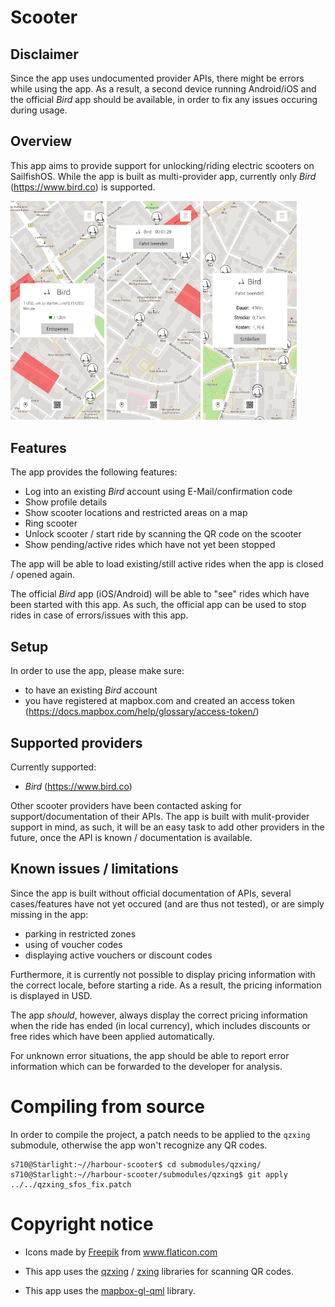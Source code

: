 # Scooter

## Disclaimer
Since the app uses undocumented provider APIs, there might be errors while using the app. As a result, a second device running Android/iOS and the official *Bird* app should be available, in order to fix any issues occuring during usage.

## Overview
This app aims to provide support for unlocking/riding electric scooters on SailfishOS. While the app is built as multi-provider app, currently only *Bird* (https://www.bird.co) is supported.

<img title="Screenshot" alt="Screenshot" width="150" src="screenshots/screenshot.png">
<img title="Screenshot" alt="Screenshot" width="150" src="screenshots/screenshot2.png">
<img title="Screenshot" alt="Screenshot" width="150" src="screenshots/screenshot3.png">

## Features

The app provides the following features:

- Log into an existing *Bird* account using E-Mail/confirmation code
- Show profile details
- Show scooter locations and restricted areas on a map
- Ring scooter
- Unlock scooter / start ride by scanning the QR code on the scooter
- Show pending/active rides which have not yet been stopped

The app will be able to load existing/still active rides when the app is closed / opened again.

The official *Bird* app (iOS/Android) will be able to "see" rides which have been started with this app. As such, the official app can be used to stop rides in case of errors/issues with this app.

## Setup

In order to use the app, please make sure:

- to have an existing *Bird* account
- you have registered at mapbox.com and created an access token (https://docs.mapbox.com/help/glossary/access-token/)

## Supported providers

Currently supported:
- *Bird* (https://www.bird.co)


Other scooter providers have been contacted asking for support/documentation of their APIs. The app is built with mulit-provider support in mind, as such, it will be an easy task to add other providers in the future, once the API is known / documentation is available.

## Known issues / limitations

Since the app is built without official documentation of APIs, several cases/features have not yet occured (and are thus not tested), or are simply missing in the app:

- parking in restricted zones
- using of voucher codes
- displaying active vouchers or discount codes

Furthermore, it is currently not possible to display pricing information with the correct locale, before starting a ride. As a result, the pricing information is displayed in USD.

The app *should*, however, always display the correct pricing information when the ride has ended (in local currency), which includes discounts or free rides which have been applied automatically.

For unknown error situations, the app should be able to report error information which can be forwarded to the developer for analysis.

# Compiling from source

In order to compile the project, a patch needs to be applied to the `qzxing` submodule, otherwise the app won't recognize any QR codes.

```
s710@Starlight:~//harbour-scooter$ cd submodules/qzxing/
s710@Starlight:~//harbour-scooter/submodules/qzxing$ git apply ../../qzxing_sfos_fix.patch

``` 


# Copyright notice

- Icons made by <a href="https://www.freepik.com" title="Freepik">Freepik</a> from <a href="https://www.flaticon.com/" title="Flaticon">www.flaticon.com</a>

    
- This app uses the [qzxing](https://github.com/ftylitak/qzxing/) / [zxing](https://github.com/zxing/zxing) libraries for scanning QR codes.

 - This app uses the [mapbox-gl-qml](https://github.com/rinigus/mapbox-gl-qml) library.